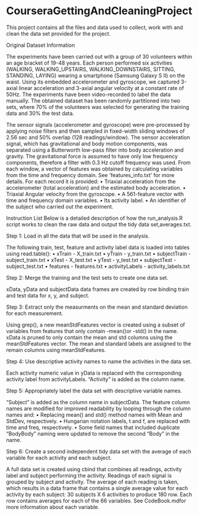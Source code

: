 # CourseraGettingAndCleaningProject
This project contains all the files and data used to collect, work with and clean the data set provided for the project.

Original Dataset Information

The experiments have been carried out with a group of 30 volunteers within an age bracket of 19-48 years. Each person performed six activities (WALKING, WALKING_UPSTAIRS, WALKING_DOWNSTAIRS, SITTING, STANDING, LAYING) wearing a smartphone (Samsung Galaxy S II) on the waist. Using its embedded accelerometer and gyroscope, we captured 3-axial linear acceleration and 3-axial angular velocity at a constant rate of 50Hz. The experiments have been video-recorded to label the data manually. The obtained dataset has been randomly partitioned into two sets, where 70% of the volunteers was selected for generating the training data and 30% the test data.

The sensor signals (accelerometer and gyroscope) were pre-processed by applying noise filters and then sampled in fixed-width sliding windows of 2.56 sec and 50% overlap (128 readings/window). The sensor acceleration signal, which has gravitational and body motion components, was separated using a Butterworth low-pass filter into body acceleration and gravity. The gravitational force is assumed to have only low frequency components, therefore a filter with 0.3 Hz cutoff frequency was used. From each window, a vector of features was obtained by calculating variables from the time and frequency domain. See 'features_info.txt' for more details.
For each record it is provided:
•	Triaxial acceleration from the accelerometer (total acceleration) and the estimated body acceleration.
•	Triaxial Angular velocity from the gyroscope.
•	A 561-feature vector with time and frequency domain variables.
•	Its activity label.
•	An identifier of the subject who carried out the experiment.

Instruction List
Below is a detailed description of how the run_analysis.R script works to clean the raw data and output the tidy data set,averages.txt.

Step 1: Load in all the data that will be used in the analysis.

The following train, test, feature and activity label data is loaded into tables using read.table():
•	xTrain - X_train.txt
•	yTrain - y_train.txt
•	subjectTrain - subject_train.txt
•	xTest - X_test.txt
•	yTest - y_test.txt
•	subjectTest - subject_test.txt
•	features - features.txt
•	activityLabels - activity_labels.txt

Step 2: Merge the training and the test sets to create one data set.

xData, yData and subjectData data frames are created by row binding train and test data for x, y, and subject.

Step 3: Extract only the measurments on the mean and standard deviation for each measurement.

Using grep(), a new meanStdFeatures vector is created using a subset of variables from features that only contain -mean()or -std() in the name.
xData is pruned to only contain the mean and std columns using the meanStdFeatures vector.
The mean and standard labels are assigned to the remain columns using meanStdFeatures.

Step 4: Use descriptive activity names to name the activities in the data set.

Each activity numeric value in yData is replaced with the corresponding activity label from activityLabels.
“Activity” is added as the column name.

Step 5: Appropriately label the data set with descriptive variable names.

“Subject” is added as the column name in subjectData.
The feature column names are modified for improved readability by looping through the column names and:
•	Replacing mean() and std() method names with Mean and StdDev, respectively.
•	Hungarian notation labels, t and f, are replaced with time and freq, respectively.
•	Some field names that included duplicate “BodyBody” naming were updated to remove the second “Body” in the name.

Step 6: Create a second independent tidy data set with the average of each variable for each activity and each subject.

A full data set is created using cbind that combines all readings, activity label and subject performing the activity.
Readings of each signal is grouped by subject and activity. The average of each reading is taken, which results in a data frame that contains a single average value for each activity by each subject:
30 subjects X 6 activities to produce 180 row. Each row contains averages for each of the 66 variables. 
See CodeBook.mdfor more information about each variable.

